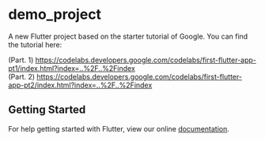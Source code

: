 # demo_project

A new Flutter project based on the starter tutorial of Google. You can find the tutorial here:

(Part. 1) https://codelabs.developers.google.com/codelabs/first-flutter-app-pt1/index.html?index=..%2F..%2Findex </br>
(Part. 2) https://codelabs.developers.google.com/codelabs/first-flutter-app-pt2/index.html?index=..%2F..%2Findex

## Getting Started

For help getting started with Flutter, view our online
[documentation](https://flutter.io/).
